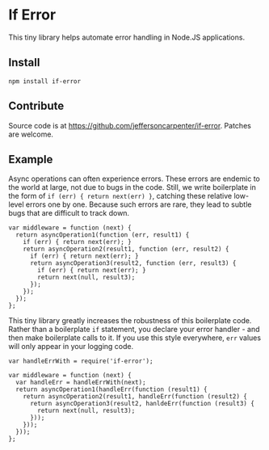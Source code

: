 # If Error

This tiny library helps automate error handling in Node.JS applications.

## Install

`npm install if-error`

## Contribute

Source code is at https://github.com/jeffersoncarpenter/if-error.
Patches are welcome.

## Example

Async operations can often experience errors.  These errors are
endemic to the world at large, not due to bugs in the code.  Still, we
write boilerplate in the form of `if (err) { return next(err) }`,
catching these relative low-level errors one by one.  Because such
errors are rare, they lead to subtle bugs that are difficult to track
down.

```
var middleware = function (next) {
  return asyncOperation1(function (err, result1) {
    if (err) { return next(err); }
    return asyncOperation2(result1, function (err, result2) {
      if (err) { return next(err); }
      return asyncOperation3(result2, function (err, result3) {
        if (err) { return next(err); }
        return next(null, result3);
      });
    });
  });
};
```

This tiny library greatly increases the robustness of this boilerplate
code.  Rather than a boilerplate `if` statement, you declare your
error handler - and then make boilerplate calls to it.  If you use
this style everywhere, `err` values will only appear in your logging
code.

```
var handleErrWith = require('if-error');

var middleware = function (next) {
  var handleErr = handleErrWith(next);
  return asyncOperation1(handleErr(function (result1) {
    return asyncOperation2(result1, handleErr(function (result2) {
      return asyncOperation3(result2, hanldeErr(function (result3) {
        return next(null, result3);
      }));
    }));
  }));
};
```

